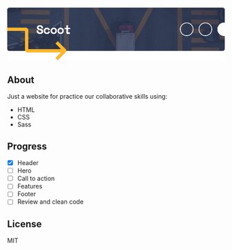 <p align="center">
  <img src="./assets/banner.png" alt="Scoot banner" />
</p>

About
-----
Just a website for practice our collaborative skills using:

  * HTML
  * CSS
  * Sass

Progress
--------

- [x] Header
- [ ] Hero
- [ ] Call to action
- [ ] Features
- [ ] Footer
- [ ] Review and clean code

License
-------
MIT

